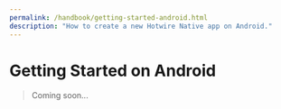 ```yaml
---
permalink: /handbook/getting-started-android.html
description: "How to create a new Hotwire Native app on Android."
---
```


# Getting Started on Android

> Coming soon...
